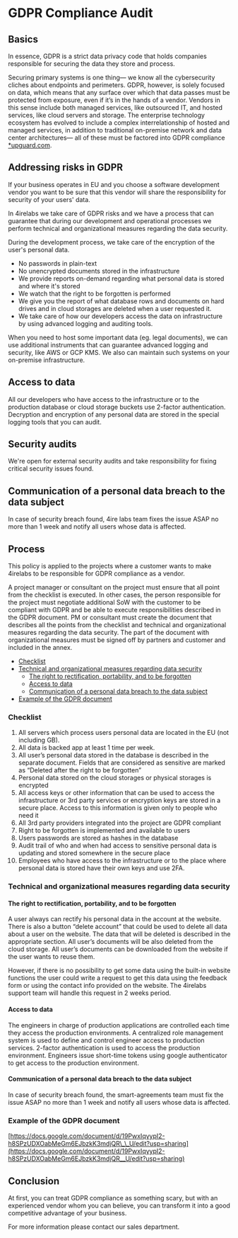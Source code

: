 # GDPR Compliance Audit

## Basics

In essence, GDPR is a strict data privacy code that holds companies responsible for securing the data they store and process.

Securing primary systems is one thing— we know all the cybersecurity cliches about endpoints and perimeters. GDPR, however, is solely focused on data, which means that any surface over which that data passes must be protected from exposure, even if it’s in the hands of a vendor. Vendors in this sense include both managed services, like outsourced IT, and hosted services, like cloud servers and storage. The enterprise technology ecosystem has evolved to include a complex interrelationship of hosted and managed services, in addition to traditional on-premise network and data center architectures— all of these must be factored into GDPR compliance [\*upguard.com](https://www.upguard.com/blog/vendor-risk-the-hidden-challenge-of-gdpr-compliance).

## Addressing risks in GDPR

If your business operates in EU and you choose a software development vendor you want to be sure that this vendor will share the responsibility for security of your users' data.

In 4irelabs we take care of GDPR risks and we have a process that can guarantee that during our development and operational processes we perform technical and organizational measures regarding the data security.

During the development process, we take care of the encryption of the user's personal data.

* No passwords in plain-text
* No unencrypted documents stored in the infrastructure 
* We provide reports on-demand regarding what personal data is stored and where it's stored
* We watch that the right to be forgotten is performed
* We give you the report of what database rows and documents on hard drives and in cloud storages are deleted when a user requested it.
* We take care of how our developers access the data on infrastructure by using advanced logging and auditing tools. 

When you need to host some important data \(eg. legal documents\), we can use additional instruments that can guarantee advanced logging and security, like AWS or GCP KMS. We also can maintain such systems on your on-premise infrastructure.

## Access to data

All our developers who have access to the infrastructure or to the production database or cloud storage buckets use 2-factor authentication. Decryption and encryption of any personal data are stored in the special logging tools that you can audit.

## Security audits

We're open for external security audits and take responsibility for fixing critical security issues found.

## Communication of a personal data breach to the data subject

In case of security breach found, 4ire labs team fixes the issue ASAP no more than 1 week and notify all users whose data is affected.

## Process

This policy is applied to the projects where a customer wants to make 4irelabs to be responsible for GDPR compliance as a vendor.

A project manager or consultant on the project must ensure that all point from the checklist is executed. In other cases, the person responsible for the project must negotiate additional SoW with the customer to be compliant with GDPR and be able to execute responsibilities described in the GDPR document. PM or consultant must create the document that describes all the points from the checklist and technical and organizational measures regarding the data security. The part of the document with organizational measures must be signed off by partners and customer and included in the annex.

* [Checklist](https://4irelabs.atlassian.net/wiki/spaces/SP/pages/6258698/GDPR+Draft#Checklist)
* [Technical and organizational measures regarding data security](https://4irelabs.atlassian.net/wiki/spaces/SP/pages/6258698/GDPR+Draft#Technical-and-organizational-measures-regarding-data-security)
  * [The right to rectification, portability, and to be forgotten](https://4irelabs.atlassian.net/wiki/spaces/SP/pages/6258698/GDPR+Draft#The-right-to-rectification,-portability,-and-to-be-forgotten)
  * [Access to data](https://4irelabs.atlassian.net/wiki/spaces/SP/pages/6258698/GDPR+Draft#Access-to-data)
  * [Communication of a personal data breach to the data subject](https://4irelabs.atlassian.net/wiki/spaces/SP/pages/6258698/GDPR+Draft#Communication-of-a-personal-data-breach-to-the-data-subject)
* [Example of the GDPR document](https://4irelabs.atlassian.net/wiki/spaces/SP/pages/6258698/GDPR+Draft#Example-of-the-GDPR-document)

### Checklist <a id="Checklist"></a>

1. All servers which process users personal data are located in the EU \(not including GB\).
2. All data is backed app at least 1 time per week.
3. All user’s personal data stored in the database is described in the separate document. Fields that are considered as sensitive are marked as “Deleted after the right to be forgotten”
4. Personal data stored on the cloud storages or physical storages is encrypted
5. All access keys or other information that can be used to access the infrastructure or 3rd party services or encryption keys are stored in a secure place. Access to this information is given only to people who need it
6. All 3rd party providers integrated into the project are GDPR compliant
7. Right to be forgotten is implemented and available to users
8. Users passwords are stored as hashes in the database
9. Audit trail of who and when had access to sensitive personal data is updating and stored somewhere in the secure place
10. Employees who have access to the infrastructure or to the place where personal data is stored have their own keys and use 2FA.

### Technical and organizational measures regarding data security <a id="Technical-and-organizational-measures-regarding-data-security"></a>

#### The right to rectification, portability, and to be forgotten <a id="The-right-to-rectification,-portability,-and-to-be-forgotten"></a>

A user always can rectify his personal data in the account at the website. There is also a button “delete account” that could be used to delete all data about a user on the website. The data that will be deleted is described in the appropriate section. All user’s documents will be also deleted from the cloud storage. All user’s documents can be downloaded from the website if the user wants to reuse them.

However, if there is no possibility to get some data using the built-in website functions the user could write a request to get this data using the feedback form or using the contact info provided on the website. The 4irelabs support team will handle this request in 2 weeks period.

#### Access to data <a id="Access-to-data"></a>

The engineers in charge of production applications are controlled each time they access the production environments. A centralized role management system is used to define and control engineer access to production services. 2-factor authentication is used to access the production environment. Engineers issue short-time tokens using google authenticator to get access to the production environment.

#### Communication of a personal data breach to the data subject <a id="Communication-of-a-personal-data-breach-to-the-data-subject"></a>

In case of security breach found, the smart-agreements team must fix the issue ASAP no more than 1 week and notify all users whose data is affected.

### Example of the GDPR document <a id="Example-of-the-GDPR-document"></a>

[https://docs.google.com/document/d/19PwxIqyypI2-h8SPzUDXOabMeGm6EJbzkK3mdjQR\_\_U/edit?usp=sharing](https://docs.google.com/document/d/19PwxIqyypI2-h8SPzUDXOabMeGm6EJbzkK3mdjQR__U/edit?usp=sharing)

## Conclusion

At first, you can treat GDPR compliance as something scary, but with an experienced vendor whom you can believe, you can transform it into a good competitive advantage of your business.

For more information please contact our sales department.

